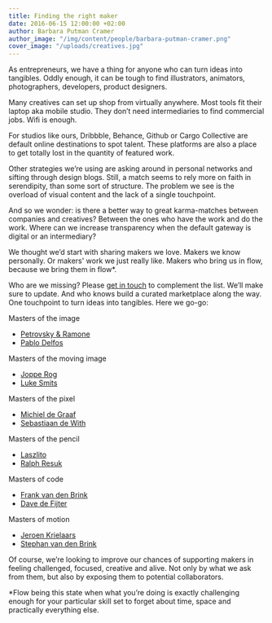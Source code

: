 ```yaml
---
title: Finding the right maker
date: 2016-06-15 12:00:00 +02:00
author: Barbara Putman Cramer
author_image: "/img/content/people/barbara-putman-cramer.png"
cover_image: "/uploads/creatives.jpg"
---
```


As entrepreneurs, we have a thing for anyone who can turn ideas into tangibles. Oddly enough, it can be tough to find illustrators, animators, photographers, developers, product designers.

Many creatives can set up shop from virtually anywhere. Most tools fit their laptop aka mobile studio. They don’t need intermediaries to find commercial jobs. Wifi is enough. 

For studios like ours, Dribbble, Behance, Github or Cargo Collective are default online destinations to spot talent. These platforms are also a place to get totally lost in the quantity of featured work. 

Other strategies we’re using are asking around in personal networks and sifting through design blogs. Still, a match seems to rely more on faith in serendipity, than some sort of structure. The problem we see is the overload of visual content and the lack of a single touchpoint.

And so we wonder: is there a better way to great karma-matches between companies and creatives? Between the ones who have the work and do the work. Where can we increase transparency when the default gateway is digital or an intermediary?

We thought we’d start with sharing makers we love. Makers we know personally. Or makers' work we just really like. Makers who bring us in flow, because we bring them in flow*. 

Who are we missing? Please [get in touch](mailto:hello@backspace.studio) to complement the list. We’ll make sure to update. And who knows build a curated marketplace along the way. One touchpoint to turn ideas into tangibles. Here we go-go:

Masters of the image

* [Petrovsky & Ramone](http://love.petrovskyramone.com)
* [Pablo Delfos](http://www.pablodelfos.com)

Masters of the moving image

* [Joppe Rog](http://jopperog.com)
* [Luke Smits](http://www.snotyoung.com/)

Masters of the pixel

* [Michiel de Graaf](http://michieldegraaf.com)
* [Sebastiaan de With](http://icondesigner.net)

Masters of the pencil

* [Laszlito](http://www.laszlito.com)
* [Ralph Resuk](http://resuk.nl) 

Masters of code

* [Frank van den Brink](https://pragmatist.nl)
* [Dave de Fijter](https://indentity.nl)

Masters of motion

* [Jeroen Krielaars](http://www.calango.nl)
* [Stephan van den Brink](http://www.stephanvandenbrink.com)

Of course, we’re looking to improve our chances of supporting makers in feeling challenged, focused, creative and alive. Not only by what we ask from them, but also by exposing them to potential collaborators.

*Flow being this state when what you’re doing is exactly challenging enough for your particular skill set to forget about time, space and practically everything else. 